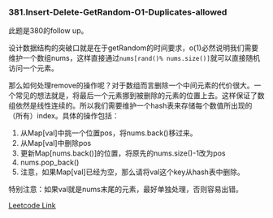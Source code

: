 ### 381.Insert-Delete-GetRandom-O1-Duplicates-allowed

此题是380的follow up。

设计数据结构的突破口就是在于getRandom的时间要求，o(1)必然说明我们需要维护一个数组nums，这样直接通过```nums[rand()% nums.size()]```就可以直接随机访问一个元素。

那么如何处理remove的操作呢？对于数组而言删除一个中间元素的代价很大。一个常见的想法就是，将最后一个元素挪到被删除的元素的位置上去。这样保证了数组依然是线性连续的。所以我们需要维护一个hash表来存储每个数值所出现的（所有）index。具体的操作包括：
1. 从Map[val]中挑一个位置pos，将nums.back()移过来。
2. 从Map[val]中删除pos
3. 更新Map[nums.back()]的位置，将原先的nums.size()-1改为pos
4. nums.pop_back()
5. 注意，如果Map[val]已经为空，那么请将val这个key从hash表中删除。

特别注意：如果val就是nums末尾的元素，最好单独处理，否则容易出错。


[Leetcode Link](https://leetcode.com/problems/insert-delete-getrandom-o1-duplicates-allowed)
